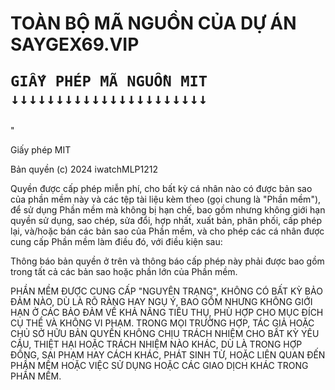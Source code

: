 <h1>
    TOÀN BỘ MÃ NGUỒN CỦA DỰ ÁN SAYGEX69.VIP

    GIẤY PHÉP MÃ NGUỒN MIT
    ↓↓↓↓↓↓↓↓↓↓↓↓↓↓↓↓↓↓↓↓↓↓
</h1>" 

Giấy phép MIT

Bản quyền (c) 2024 iwatchMLP1212

Quyền được cấp phép miễn phí, cho bất kỳ cá nhân nào có được bản sao của phần mềm này và các tệp tài liệu kèm theo (gọi chung là "Phần mềm"), để sử dụng Phần mềm mà không bị hạn chế, bao gồm nhưng không giới hạn quyền sử dụng, sao chép, sửa đổi, hợp nhất, xuất bản, phân phối, cấp phép lại, và/hoặc bán các bản sao của Phần mềm, và cho phép các cá nhân được cung cấp Phần mềm làm điều đó, với điều kiện sau:

Thông báo bản quyền ở trên và thông báo cấp phép này phải được bao gồm trong tất cả các bản sao hoặc phần lớn của Phần mềm.

PHẦN MỀM ĐƯỢC CUNG CẤP "NGUYÊN TRẠNG", KHÔNG CÓ BẤT KỲ BẢO ĐẢM NÀO, DÙ LÀ RÕ RÀNG HAY NGỤ Ý, BAO GỒM NHƯNG KHÔNG GIỚI HẠN Ở CÁC BẢO ĐẢM VỀ KHẢ NĂNG TIÊU THỤ, PHÙ HỢP CHO MỤC ĐÍCH CỤ THỂ VÀ KHÔNG VI PHẠM. TRONG MỌI TRƯỜNG HỢP, TÁC GIẢ HOẶC CHỦ SỞ HỮU BẢN QUYỀN KHÔNG CHỊU TRÁCH NHIỆM CHO BẤT KỲ YÊU CẦU, THIỆT HẠI HOẶC TRÁCH NHIỆM NÀO KHÁC, DÙ LÀ TRONG HỢP ĐỒNG, SAI PHẠM HAY CÁCH KHÁC, PHÁT SINH TỪ, HOẶC LIÊN QUAN ĐẾN PHẦN MỀM HOẶC VIỆC SỬ DỤNG HOẶC CÁC GIAO DỊCH KHÁC TRONG PHẦN MỀM.
